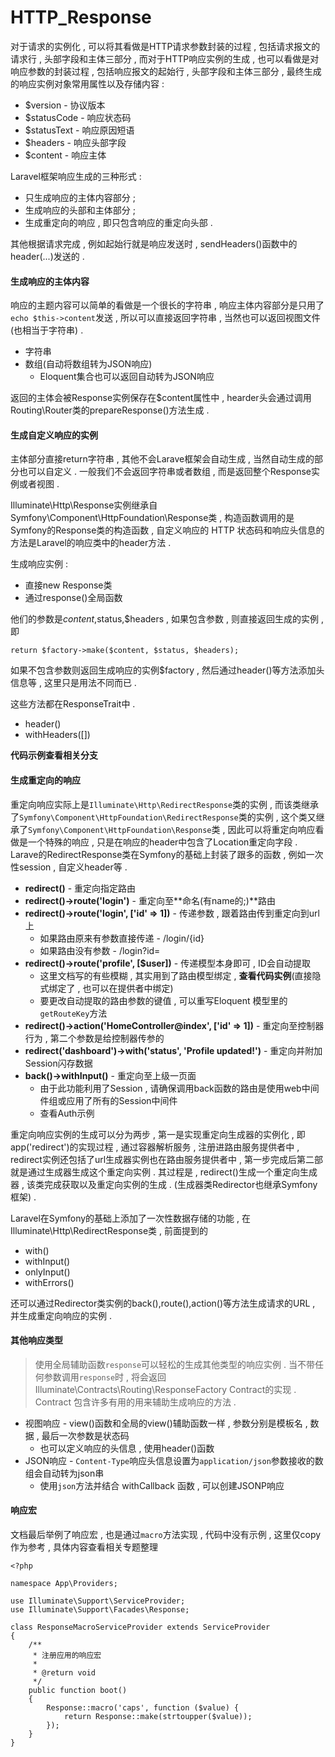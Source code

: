 # HTTP\_Response

对于请求的实例化 , 可以将其看做是HTTP请求参数封装的过程 , 包括请求报文的请求行 , 头部字段和主体三部分 , 而对于HTTP响应实例的生成 , 也可以看做是对响应参数的封装过程 , 包括响应报文的起始行 , 头部字段和主体三部分 , 最终生成的响应实例对象常用属性以及存储内容 :

* $version - 协议版本
* $statusCode - 响应状态码
* $statusText - 响应原因短语
* $headers - 响应头部字段
* $content - 响应主体

Laravel框架响应生成的三种形式 :

* 只生成响应的主体内容部分 ; 
* 生成响应的头部和主体部分 ; 
* 生成重定向的响应 , 即只包含响应的重定向头部 . 

其他根据请求完成 , 例如起始行就是响应发送时 , sendHeaders\(\)函数中的header\(...\)发送的 .

#### 生成响应的主体内容

响应的主题内容可以简单的看做是一个很长的字符串 , 响应主体内容部分是只用了`echo $this->content`发送 , 所以可以直接返回字符串 , 当然也可以返回视图文件\(也相当于字符串\) .

* 字符串
* 数组\(自动将数组转为JSON响应\)
  * Eloquent集合也可以返回自动转为JSON响应

返回的主体会被Response实例保存在$content属性中 , hearder头会通过调用Routing\Router类的prepareResponse\(\)方法生成 .

#### 生成自定义响应的实例

主体部分直接return字符串 , 其他不会Larave框架会自动生成 , 当然自动生成的部分也可以自定义 . 一般我们不会返回字符串或者数组 , 而是返回整个Response实例或者视图 .

Illuminate\Http\Response实例继承自Symfony\Component\HttpFoundation\Response类 , 构造函数调用的是Symfony的Response类的构造函数 , 自定义响应的 HTTP 状态码和响应头信息的方法是Laravel的响应类中的header方法 .

生成响应实例 :

* 直接new Response类
* 通过response\(\)全局函数

他们的参数是$content,$status,$headers , 如果包含参数 , 则直接返回生成的实例 , 即

```
return $factory->make($content, $status, $headers);
```

如果不包含参数则返回生成响应的实例$factory , 然后通过header\(\)等方法添加头信息等 , 这里只是用法不同而已 .

这些方法都在ResponseTrait中 .

* header\(\)
* withHeaders\(\[\]\)

**代码示例查看相关分支**

#### 生成重定向的响应

重定向响应实际上是`Illuminate\Http\RedirectResponse`类的实例 , 而该类继承了`Symfony\Component\HttpFoundation\RedirectResponse`类的实例 , 这个类又继承了`Symfony\Component\HttpFoundation\Response`类 , 因此可以将重定向响应看做是一个特殊的响应 , 只是在响应的header中包含了Location重定向字段 . Larave的RedirectResponse类在Symfony的基础上封装了跟多的函数 , 例如一次性session , 自定义header等 .

* **redirect\(\)** - 重定向指定路由
* **redirect\(\)-&gt;route\('login'\)** - 重定向至**命名\(有name的;\)**路由
* **redirect\(\)-&gt;route\('login', \['id' =&gt; 1\]\)** - 传递参数 , 跟着路由传到重定向到url上
  * 如果路由原来有参数直接传递 - /login/{id}
  * 如果路由没有参数 - /login?id=
* **redirect\(\)-&gt;route\('profile', \[$user\]\)** - 传递模型本身即可 , ID会自动提取
  * 这里文档写的有些模糊 , 其实用到了路由模型绑定 , **查看代码实例**\(直接隐式绑定了 , 也可以在提供者中绑定\)
  * 要更改自动提取的路由参数的键值 , 可以重写Eloquent 模型里的`getRouteKey`方法
* **redirect\(\)-&gt;action\('HomeController@index', \['id' =&gt; 1\]\)** - 重定向至控制器行为 , 第二个参数是给控制器传参的
* **redirect\('dashboard'\)-&gt;with\('status', 'Profile updated!'\)** - 重定向并附加Session闪存数据
* **back\(\)-&gt;withInput\(\)** - 重定向至上级一页面
  * 由于此功能利用了Session , 请确保调用back函数的路由是使用web中间件组或应用了所有的Session中间件
  * 查看Auth示例

重定向响应实例的生成可以分为两步 , 第一是实现重定向生成器的实例化 , 即app\('redirect'\)的实现过程 , 通过容器解析服务 , 注册进路由服务提供者中 , redirect实例还包括了url生成器实例也在路由服务提供者中 , 第一步完成后第二部就是通过生成器生成这个重定向实例 . 其过程是 , redirect\(\)生成一个重定向生成器 , 该类完成获取以及重定向实例的生成 . \(生成器类Redirector也继承Symfony框架\) . 

Laravel在Symfony的基础上添加了一次性数据存储的功能 , 在Illuminate\Http\RedirectResponse类 , 前面提到的

* with\(\)
* withInput\(\)
* onlyInput\(\)
* withErrors\(\)

还可以通过Redirector类实例的back\(\),route\(\),action\(\)等方法生成请求的URL , 并生成重定向响应的实例 .  

#### 其他响应类型

> 使用全局辅助函数`response`可以轻松的生成其他类型的响应实例 . 当不带任何参数调用`response`时 , 将会返回 Illuminate\Contracts\Routing\ResponseFactory Contract的实现 . Contract 包含许多有用的用来辅助生成响应的方法 .

* 视图响应 - view\(\)函数和全局的view\(\)辅助函数一样 , 参数分别是模板名 , 数据 , 最后一次参数是状态码
  * 也可以定义响应的头信息 , 使用header\(\)函数
* JSON响应 - `Content-Type`响应头信息设置为`application/json`参数接收的数组会自动转为json串
  * 使用`json`方法并结合 withCallback 函数 , 可以创建JSONP响应

#### 响应宏

文档最后举例了响应宏 , 也是通过`macro`方法实现 , 代码中没有示例 , 这里仅copy作为参考 , 具体内容查看相关专题整理

```
<?php

namespace App\Providers;

use Illuminate\Support\ServiceProvider;
use Illuminate\Support\Facades\Response;

class ResponseMacroServiceProvider extends ServiceProvider
{
    /**
     * 注册应用的响应宏
     *
     * @return void
     */
    public function boot()
    {
        Response::macro('caps', function ($value) {
            return Response::make(strtoupper($value));
        });
    }
}
```



